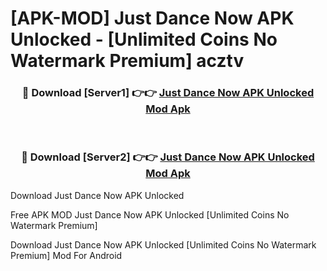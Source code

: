# [APK-MOD] Just Dance Now APK Unlocked - [Unlimited Coins No Watermark Premium] acztv



<div align="center">
<h3>🔴 Download [Server1] 👉👉 <a href="https://momento.my/?title=Just_Dance_Now_APK_Unlocked">Just Dance Now APK Unlocked Mod Apk</a></h3><br>

<h3>🔴 Download [Server2] 👉👉 <a href="https://momento.my/?title=Just_Dance_Now_APK_Unlocked">Just Dance Now APK Unlocked Mod Apk</a></h3>
</div>



Download Just Dance Now APK Unlocked 

Free APK MOD Just Dance Now APK Unlocked [Unlimited Coins No Watermark Premium]

Download Just Dance Now APK Unlocked [Unlimited Coins No Watermark Premium] Mod For Android
